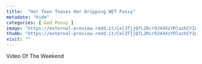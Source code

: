 ```yaml
---
title:  "Hot Teen Teases Her Dripping WET Pussy"
metadate: "hide"
categories: [ God Pussy ]
image: "https://external-preview.redd.it/Cel3TjjQ7L2Rcr9J44XzYRlazhCY1WQRk-vzcNRCiAQ.jpg?auto=webp&s=2fb6f1f3dc391c09e8940c06435925afc2dbdb34"
thumb: "https://external-preview.redd.it/Cel3TjjQ7L2Rcr9J44XzYRlazhCY1WQRk-vzcNRCiAQ.jpg?width=320&crop=smart&auto=webp&s=78f4f2b5a2340990a33c7405936820268888f249"
visit: ""
---
```

Video Of The Weekend
